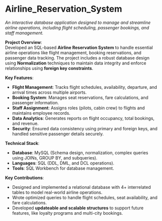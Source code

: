 # Airline_Reservation_System
 
*An interactive database application designed to manage and streamline airline operations, including flight scheduling, passenger bookings, and staff management.*  

**Project Overview**:  
Developed an SQL-based **Airline Reservation System** to handle essential airline operations like flight management, booking reservations, and passenger data tracking. The project includes a robust database design using **Normalization** techniques to maintain data integrity and enforce relationships using **foreign key constraints**.  

**Key Features**:  
- **Flight Management**: Tracks flight schedules, availability, departure, and arrival times across multiple airports.  
- **Booking System**: Manages seat reservations, fare calculations, and passenger information.  
- **Staff Assignment**: Assigns roles (pilots, cabin crew) to flights and maintains employee records.  
- **Data Analytics**: Generates reports on flight occupancy, total bookings, and revenue.  
- **Security**: Ensured data consistency using primary and foreign keys, and handled sensitive passenger details securely.  

**Technical Stack**:  
- **Database**: MySQL (Schema design, normalization, complex queries using JOINs, GROUP BY, and subqueries).  
- **Languages**: SQL (DDL, DML, and DCL operations).  
- **Tools**: SQL Workbench  for database management.  

**Key Contributions**:  
- Designed and implemented a relational database with 4+ interrelated tables to model real-world airline operations.  
- Wrote optimized queries to handle flight schedules, seat availability, and fare calculations.  
- Developed **updateable and scalable structures** to support future features, like loyalty programs and multi-city bookings.  
